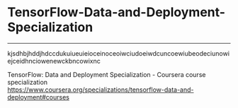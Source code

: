 # TensorFlow-Data-and-Deployment-Specialization
*************************************************************

kjsdhbjhddjhdccdukuiueuieioceinoceoiwciudoeiwdcuncoewiubeodeciunowiejceidhnciowenewckbncowixnc

TensorFlow: Data and Deployment Specialization - Coursera course specialization   
https://www.coursera.org/specializations/tensorflow-data-and-deployment#courses



